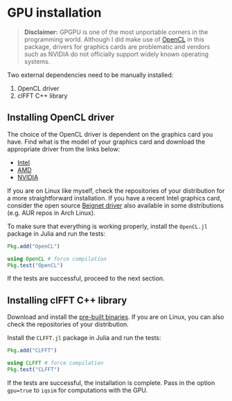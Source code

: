 # GPU installation

> **Disclaimer:** GPGPU is one of the most unportable corners in the programming world. Although I did make use of [OpenCL](https://www.khronos.org/opencl) in this package, drivers for graphics cards are problematic and vendors such as NVIDIA do not officially support widely known operating systems.

Two external dependencies need to be manually installed:

1. OpenCL driver
2. clFFT C++ library

## Installing OpenCL driver

The choice of the OpenCL driver is dependent on the graphics card you have. Find what is the model of your graphics card and download the appropriate driver from the links below:

* [Intel](https://software.intel.com/en-us/articles/opencl-drivers)
* [AMD](http://support.amd.com/en-us/download)
* [NVIDIA](http://www.nvidia.com/Download/index.aspx)

If you are on Linux like myself, check the repositories of your distribution for a more straightforward installation. If you have a recent Intel graphics card, consider the open source [Beignet driver](https://www.freedesktop.org/wiki/Software/Beignet) also available in some distributions (e.g. AUR repos in Arch Linux).

To make sure that everything is working properly, install the `OpenCL.jl` package in Julia and run the tests:

```julia
Pkg.add("OpenCL")

using OpenCL # force compilation
Pkg.test("OpenCL")
```

If the tests are successful, proceed to the next section.

## Installing clFFT C++ library

Download and install the [pre-built binaries](https://github.com/clMathLibraries/clFFT/releases). If you are on Linux, you can also check the repositories of your distribution.

Install the `CLFFT.jl` package in Julia and run the tests:

```julia
Pkg.add("CLFFT")

using CLFFT # force compilation
Pkg.test("CLFFT")
```

If the tests are successful, the installation is complete. Pass in the option `gpu=true` to `iqsim` for computations with the GPU.
